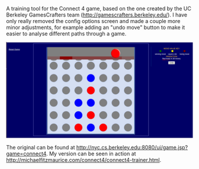 A training tool for the Connect 4 game, based on the one created by the UC Berkeley GamesCrafters team (http://gamescrafters.berkeley.edu/). I have only really removed the config options screen and made a couple more minor adjustments, for example adding an "undo move" button to make it easier to analyse different paths through a game. 

![Connect 4 Trainer Screenshot](connect4-trainer-screenshot.png "Connect 4 trainer screenshot")

The original can be found at http://nyc.cs.berkeley.edu:8080/ui/game.jsp?game=connect4. My version can be seen in action at http://michaelfitzmaurice.com/connect4/connect4-trainer.html.
